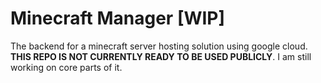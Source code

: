 # Minecraft Manager [WIP]
The backend for a minecraft server hosting solution using google cloud. **THIS REPO IS NOT CURRENTLY READY TO BE USED PUBLICLY**. I am still working on core parts of it.
